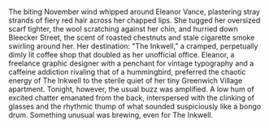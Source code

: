 The biting November wind whipped around Eleanor Vance, plastering stray strands of fiery red hair across her chapped lips. She tugged her oversized scarf tighter, the wool scratching against her chin, and hurried down Bleecker Street, the scent of roasted chestnuts and stale cigarette smoke swirling around her. Her destination: "The Inkwell," a cramped, perpetually dimly lit coffee shop that doubled as her unofficial office.  Eleanor, a freelance graphic designer with a penchant for vintage typography and a caffeine addiction rivaling that of a hummingbird, preferred the chaotic energy of The Inkwell to the sterile quiet of her tiny Greenwich Village apartment.  Tonight, however, the usual buzz was amplified.  A low hum of excited chatter emanated from the back, interspersed with the clinking of glasses and the rhythmic thump of what sounded suspiciously like a bongo drum.  Something unusual was brewing, even for The Inkwell.
